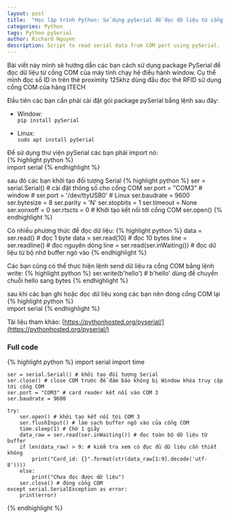 ```yaml
---
layout: post
title:  "Học lập trình Python: Sử dụng pySerial để đọc dữ liệu từ cổng COM máy tính"
categories: Python
tags: Python pySerial
author: Richard Nguyen
description: Script to read serial data from COM port using pySerial.
---
```


Bài viết này mình sẽ hướng dẫn các bạn cách sử dụng package PySerial để đọc dữ liệu từ cổng COM của máy tính chạy hệ điều hành window. Cụ thể mình đọc số ID in trên thẻ proximity 125khz dùng đầu đọc thẻ RFID sử dụng cổng COM của hãng ITECH

Đầu tiên các bạn cần phải cài đặt gói package pySerial bằng lệnh sau đây:
* Window:  
`pip install pySerial`

* Linux:  
`sudo apt install pySerial` 

Để sử dụng thư viện pySerial các bạn phải import nó:  
{% highlight python %}    
    import serial
{% endhighlight %}  

sau đó các bạn khởi tạo đối tượng Serial
{% highlight python %}
    ser = serial.Serial()
    # cài đặt thông số cho cổng COM
    ser.port = "COM3" # window
    # ser.port = '/dev/ttyUSB0' # Linux
    ser.baudrate = 9600
    ser.bytesize = 8
    ser.parity = 'N'
    ser.stopbits = 1
    ser.timeout = None
    ser.xonxoff = 0
    ser.rtscts = 0
    # Khởi tạo kết nối tới cổng COM
    ser.open() 
{% endhighlight %}

Có nhiều phương thức để đọc dữ liệu:
{% highlight python %}
    data = ser.read() # đọc 1 byte
    data = ser.read(10) # đọc 10 bytes
    line = ser.readline() # đọc nguyên dòng
    line = ser.read(ser.inWaiting()) # đọc dữ liệu từ bộ nhớ buffer ngõ vào
{% endhighlight %}

Các bạn cũng có thể thực hiện lệnh send dữ liệu ra cổng COM bằng lệnh write:
{% highlight python %}
    ser.write(b'hello') # b'hello' dùng để chuyển chuỗi hello sang bytes
{% endhighlight %}

sau khi các bạn ghi hoặc đọc dữ liệu xong các bạn nên đóng cổng COM lại
{% highlight python %}    
    import serial
{% endhighlight %}  

Tài liệu tham khảo: [https://pythonhosted.org/pyserial/](https://pythonhosted.org/pyserial/)

### Full code
{% highlight python %}
    import serial
    import time

    ser = serial.Serial() # khởi tạo đối tượng Serial
    ser.close() # close COM trước để đảm bảo không bị Window khóa truy cập tới cổng COM 
    ser.port = "COM3" # card reader kết nối vào COM 3
    ser.baudrate = 9600

    try:
        ser.open() # khởi tạo kết nối tới COM 3
        ser.flushInput() # làm sạch buffer ngõ vào của cổng COM
        time.sleep(1) # Chờ 1 giây
        data_raw = ser.read(ser.inWaiting()) # đọc toàn bộ dữ liệu từ buffer
        if len(data_raw) > 9: # kiểm tra xem có đọc đủ dữ liệu cần thiết không
            print("Card_id: {}".format(str(data_raw[1:9].decode('utf-8'))))
        else:
            print("Chưa đọc được dữ liệu")
        ser.close() # đóng cổng COM
    except serial.SerialException as error:
        print(error)
{% endhighlight %}